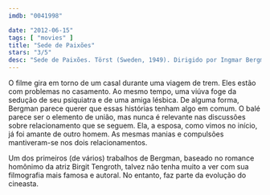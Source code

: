 ```yaml
---
imdb: "0041998"

date: "2012-06-15"
tags: [ "movies" ]
title: "Sede de Paixões"
stars: "3/5"
desc: "Sede de Paixões. Törst (Sweden, 1949). Dirigido por Ingmar Bergman. Escrito por Herbert Grevenius, Birgit Tengroth. Com Eva Henning, Birger Malmsten, Birgit Tengroth, Hasse Ekman, Mimi Nelson, Bengt Eklund, Gaby Stenberg, Naima Wifstrand, Carl Andersson."
---
```

O filme gira em torno de um casal durante uma viagem de trem. Eles estão com problemas no casamento. Ao mesmo tempo, uma viúva foge da sedução de seu psiquiatra e de uma amiga lésbica. De alguma forma, Bergman parece querer que essas histórias tenham algo em comum. O balé parece ser o elemento de união, mas nunca é relevante nas discussões sobre relacionamento que se seguem. Ela, a esposa, como vimos no início, já foi amante de outro homem. As mesmas manias e compulsões mantiveram-se nos dois relacionamentos.

Um dos primeiros (de vários) trabalhos de Bergman, baseado no romance homônimo da atriz Birgit Tengroth, talvez não tenha muito a ver com sua filmografia mais famosa e autoral. No entanto, faz parte da evolução do cineasta.

